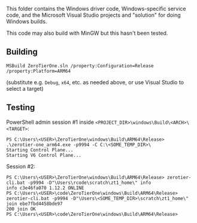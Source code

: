 This folder contains the Windows driver code, Windows-specific service code, and the Microsoft Visual Studio projects and "solution" for doing Windows builds.

This code may also build with MinGW but this hasn't been tested.

## Building

```
MSBuild ZeroTierOne.sln /property:Configuration=Release /property:Platform=ARM64
```

(substitute e.g. `Debug`, `x64`, etc. as needed above, or use Visual Studio to select a target)

## Testing

PowerShell admin session #1 inside `<PROJECT_DIR>\windows\Build\<ARCH>\<TARGET>`:

```
PS C:\Users\<USER>\ZeroTierOne\windows\Build\ARM64\Release> .\zerotier-one_arm64.exe -p9994 -C C:\<SOME_TEMP_DIR>\
Starting Control Plane...
Starting V6 Control Plane...                                             
```

Session #2:
```
PS C:\Users\<USER>\ZeroTierOne\windows\Build\ARM64\Release> zerotier-cli.bat -p9994 -D"\Users\rcode\scratch\zt1_home\" info
info c3e46fa070 1.12.2 ONLINE
PS C:\Users\<USER>\code\ZeroTierOne\windows\Build\ARM64\Release> zerotier-cli.bat -p9994 -D"\Users\<SOME_TEMP_DIR>\scratch\zt1_home\" join ebe7fbd4458bde97
200 join OK                                                                                                             PS C:\Users\<USER>\code\ZeroTierOne\windows\Build\ARM64\Release>   
```
